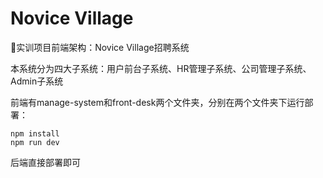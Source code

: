 # Novice Village

🖖实训项目前端架构：Novice Village招聘系统

本系统分为四大子系统：用户前台子系统、HR管理子系统、公司管理子系统、Admin子系统

前端有manage-system和front-desk两个文件夹，分别在两个文件夹下运行部署：

````shell
npm install
npm run dev
````

后端直接部署即可
